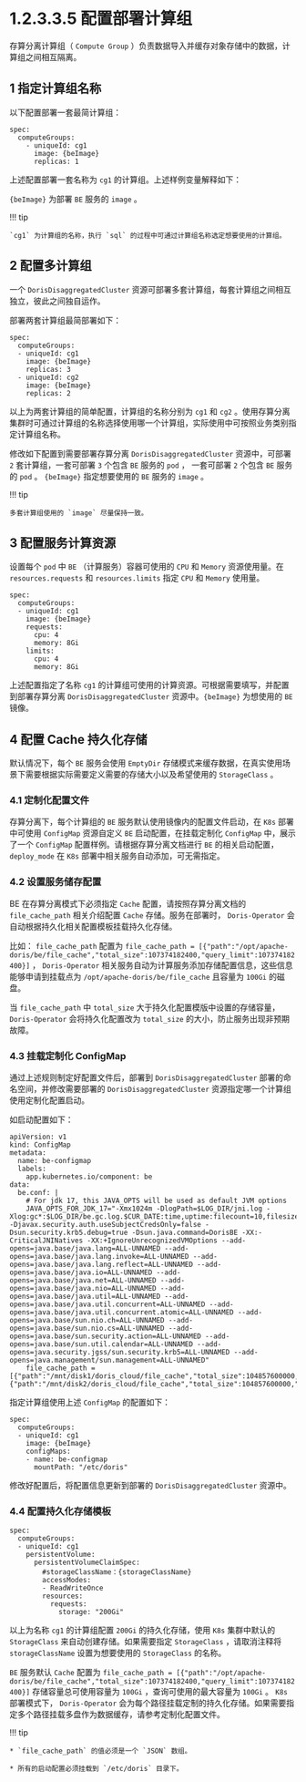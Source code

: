 # 1.2.3.3.5 配置部署计算组

存算分离计算组（ `Compute Group` ）负责数据导入并缓存对象存储中的数据，计算组之间相互隔离。

## 1 指定计算组名称

以下配置部署一套最简计算组：

```shell
spec:
  computeGroups:
    - uniqueId: cg1
      image: {beImage}
      replicas: 1
```

上述配置部署一套名称为 `cg1` 的计算组。上述样例变量解释如下：

`{beImage}` 为部署 `BE` 服务的 `image` 。

!!! tip

    `cg1` 为计算组的名称，执行 `sql` 的过程中可通过计算组名称选定想要使用的计算组。

## 2 配置多计算组

一个 `DorisDisaggregatedCluster` 资源可部署多套计算组，每套计算组之间相互独立，彼此之间独自运作。

部署两套计算组最简部署如下：

```shell
spec:
  computeGroups:
  - uniqueId: cg1
    image: {beImage}
    replicas: 3
  - uniqueId: cg2
    image: {beImage}
    replicas: 2
```

以上为两套计算组的简单配置，计算组的名称分别为 `cg1` 和 `cg2` 。使用存算分离集群时可通过计算组的名称选择使用哪一个计算组，实际使用中可按照业务类别指定计算组名称。

修改如下配置到需要部署存算分离 `DorisDisaggregatedCluster` 资源中，可部署 `2` 套计算组，一套可部署 `3` 个包含 `BE` 服务的 `pod` ， 一套可部署 `2` 个包含 `BE` 服务的 `pod` 。 `{beImage}` 指定想要使用的 `BE` 服务的 `image` 。

!!! tip

    多套计算组使用的 `image` 尽量保持一致。

## 3 配置服务计算资源

设置每个 `pod` 中 `BE` （计算服务）容器可使用的 `CPU` 和 `Memory` 资源使用量。在 `resources.requests` 和 `resources.limits` 指定 `CPU` 和 `Memory` 使用量。

```shell
spec:
  computeGroups:
  - uniqueId: cg1
    image: {beImage}
    requests:
      cpu: 4
      memory: 8Gi
    limits:
      cpu: 4
      memory: 8Gi
```

上述配置指定了名称 `cg1` 的计算组可使用的计算资源。可根据需要填写，并配置到部署存算分离 `DorisDisaggregatedCluster` 资源中。`{beImage}` 为想使用的 `BE` 镜像。

## 4 配置 Cache 持久化存储

默认情况下，每个 `BE` 服务会使用 `EmptyDir` 存储模式来缓存数据，在真实使用场景下需要根据实际需要定义需要的存储大小以及希望使用的 `StorageClass` 。

### 4.1 定制化配置文件

存算分离下，每个计算组的 `BE` 服务默认使用镜像内的配置文件启动，在 `K8s` 部署中可使用 `ConfigMap` 资源自定义 `BE` 启动配置，在挂载定制化 `ConfigMap` 中，展示了一个 `ConfigMap` 配置样例。请根据存算分离文档进行 `BE` 的相关启动配置， `deploy_mode` 在 `K8s` 部署中相关服务自动添加，可无需指定。

### 4.2 设置服务储存配置

BE 在存算分离模式下必须指定 `Cache` 配置，请按照存算分离文档的 `file_cache_path` 相关介绍配置 `Cache` 存储。服务在部署时， `Doris-Operator` 会自动根据持久化相关配置模板挂载持久化存储。

比如： `file_cache_path` 配置为 `file_cache_path = [{"path":"/opt/apache-doris/be/file_cache","total_size":107374182400,"query_limit":107374182400}]` ， `Doris-Operator` 相关服务自动为计算服务添加存储配置信息，这些信息能够申请到挂载点为 `/opt/apache-doris/be/file_cache` 且容量为 `100Gi` 的磁盘。

当 `file_cache_path` 中 `total_size` 大于持久化配置模版中设置的存储容量， `Doris-Operator` 会将持久化配置改为 `total_size` 的大小，防止服务出现非预期故障。

### 4.3 挂载定制化 ConfigMap

通过上述规则制定好配置文件后，部署到 `DorisDisaggregatedCluster` 部署的命名空间，并修改需要部署的 `DorisDisaggregatedCluster` 资源指定哪一个计算组使用定制化配置启动。

如启动配置如下：

```shell
apiVersion: v1
kind: ConfigMap
metadata:
  name: be-configmap
  labels:
    app.kubernetes.io/component: be
data:
  be.conf: |
    # For jdk 17, this JAVA_OPTS will be used as default JVM options
    JAVA_OPTS_FOR_JDK_17="-Xmx1024m -DlogPath=$LOG_DIR/jni.log -Xlog:gc*:$LOG_DIR/be.gc.log.$CUR_DATE:time,uptime:filecount=10,filesize=50M -Djavax.security.auth.useSubjectCredsOnly=false -Dsun.security.krb5.debug=true -Dsun.java.command=DorisBE -XX:-CriticalJNINatives -XX:+IgnoreUnrecognizedVMOptions --add-opens=java.base/java.lang=ALL-UNNAMED --add-opens=java.base/java.lang.invoke=ALL-UNNAMED --add-opens=java.base/java.lang.reflect=ALL-UNNAMED --add-opens=java.base/java.io=ALL-UNNAMED --add-opens=java.base/java.net=ALL-UNNAMED --add-opens=java.base/java.nio=ALL-UNNAMED --add-opens=java.base/java.util=ALL-UNNAMED --add-opens=java.base/java.util.concurrent=ALL-UNNAMED --add-opens=java.base/java.util.concurrent.atomic=ALL-UNNAMED --add-opens=java.base/sun.nio.ch=ALL-UNNAMED --add-opens=java.base/sun.nio.cs=ALL-UNNAMED --add-opens=java.base/sun.security.action=ALL-UNNAMED --add-opens=java.base/sun.util.calendar=ALL-UNNAMED --add-opens=java.security.jgss/sun.security.krb5=ALL-UNNAMED --add-opens=java.management/sun.management=ALL-UNNAMED"
    file_cache_path = [{"path":"/mnt/disk1/doris_cloud/file_cache","total_size":104857600000,"query_limit":10485760000}, {"path":"/mnt/disk2/doris_cloud/file_cache","total_size":104857600000,"query_limit":10485760000}]
```

指定计算组使用上述 `ConfigMap` 的配置如下：

```shell
spec:
  computeGroups:
  - uniqueId: cg1
    image: {beImage}
    configMaps:
    - name: be-configmap
      mountPath: "/etc/doris"
```

修改好配置后，将配置信息更新到部署的 `DorisDisaggregatedCluster` 资源中。

### 4.4 配置持久化存储模板

```shell
spec:
  computeGroups:
  - uniqueId: cg1
    persistentVolume:
      persistentVolumeClaimSpec:
        #storageClassName：{storageClassName}
        accessModes:
        - ReadWriteOnce
        resources:
          requests:
            storage: "200Gi"
```

以上为名称 `cg1` 的计算组配置 `200Gi` 的持久化存储，使用 `K8s` 集群中默认的 `StorageClass` 来自动创建存储。如果需要指定 `StorageClass` ，请取消注释将 `storageClassName` 设置为想要使用的 `StorageClass` 的名称。

`BE` 服务默认 `Cache` 配置为 `file_cache_path = [{"path":"/opt/apache-doris/be/file_cache","total_size":107374182400,"query_limit":107374182400}]` 存储容量总可使用容量为 `100Gi` ，查询可使用的最大容量为 `100Gi` 。 `K8s` 部署模式下， `Doris-Operator` 会为每个路径挂载定制的持久化存储。如果需要指定多个路径挂载多盘作为数据缓存，请参考定制化配置文件。

!!! tip

    * `file_cache_path` 的值必须是一个 `JSON` 数组。
    
    * 所有的启动配置必须挂载到 `/etc/doris` 目录下。
